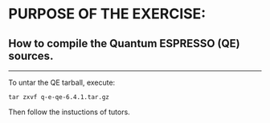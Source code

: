 # PURPOSE OF THE EXERCISE:
## How to compile the Quantum ESPRESSO (QE) sources.
-------------------------------------------------


To untar the QE tarball, execute:

    tar zxvf q-e-qe-6.4.1.tar.gz

Then follow the instuctions of tutors.

